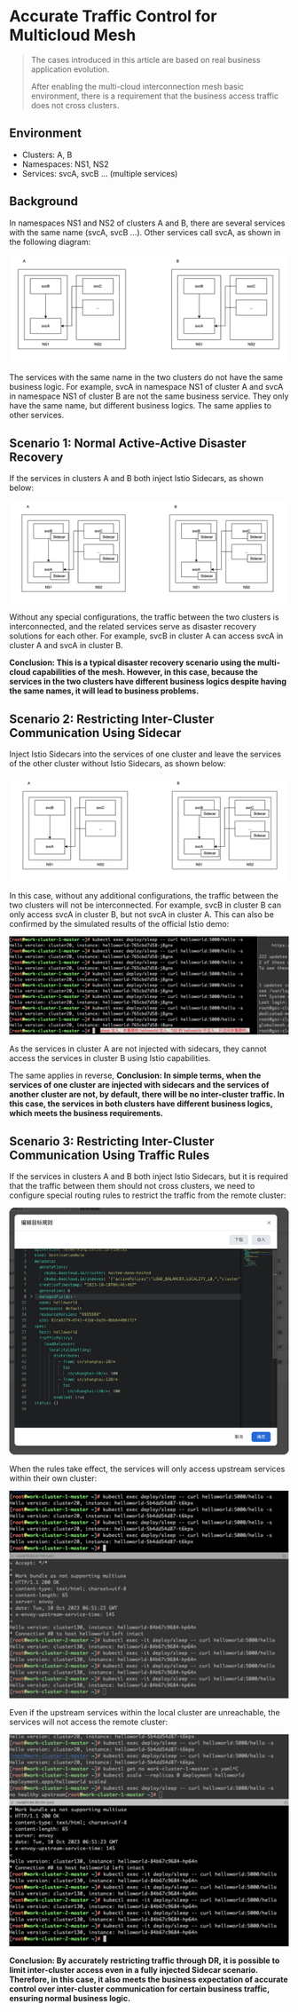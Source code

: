 # Accurate Traffic Control for Multicloud Mesh

> The cases introduced in this article are based on real business application evolution.
>
> After enabling the multi-cloud interconnection mesh basic environment,
> there is a requirement that the business access traffic does not cross clusters.

## Environment

- Clusters: A, B
- Namespaces: NS1, NS2
- Services: svcA, svcB ... (multiple services)

## Background

In namespaces NS1 and NS2 of clusters A and B, there are several services with the same name
(svcA, svcB ...). Other services call svcA, as shown in the following diagram:

![Multiple Services](./images/multinet01.png)

The services with the same name in the two clusters do not have the same business logic.
For example, svcA in namespace NS1 of cluster A and svcA in namespace NS1 of cluster B
are not the same business service. They only have the same name, but different business logics.
The same applies to other services.

## Scenario 1: Normal Active-Active Disaster Recovery

If the services in clusters A and B both inject Istio Sidecars, as shown below:

![Inject Sidecar](./images/multinet02.png)

Without any special configurations, the traffic between the two clusters is interconnected,
and the related services serve as disaster recovery solutions for each other.
For example, svcB in cluster A can access svcA in cluster A and svcA in cluster B.

**Conclusion: This is a typical disaster recovery scenario using the multi-cloud capabilities
of the mesh. However, in this case, because the services in the two clusters have different
business logics despite having the same names, it will lead to business problems.**

## Scenario 2: Restricting Inter-Cluster Communication Using Sidecar

Inject Istio Sidecars into the services of one cluster and leave the services of
the other cluster without Istio Sidecars, as shown below:

![No Sidecar Injection](./images/multinet03.png)

In this case, without any additional configurations, the traffic between the two clusters will
not be interconnected. For example, svcB in cluster B can only access svcA in cluster B,
but not svcA in cluster A. This can also be confirmed by the simulated results of the official Istio demo:

![Demo](./images/multinet04.png)

As the services in cluster A are not injected with sidecars, they cannot access the services
in cluster B using Istio capabilities.

The same applies in reverse,
**Conclusion: In simple terms, when the services of one cluster are injected with sidecars
and the services of another cluster are not, by default, there will be no inter-cluster traffic.
In this case, the services in both clusters have different business logics, which meets the business requirements.**

## Scenario 3: Restricting Inter-Cluster Communication Using Traffic Rules

If the services in clusters A and B both inject Istio Sidecars, but it is required that the
traffic between them should not cross clusters, we need to configure special routing rules
to restrict the traffic from the remote cluster:

![Restrict Traffic](./images/multinet05.png)

When the rules take effect, the services will only access upstream services within their own cluster:

![Access Upstream Services](./images/multinet06.png)

Even if the upstream services within the local cluster are unreachable, the services will not access the remote cluster:

![Upstream Services Unreachable](./images/multinet07.png)

**Conclusion: By accurately restricting traffic through DR, it is possible to limit
inter-cluster access even in a fully injected Sidecar scenario. Therefore, in this case,
it also meets the business expectation of accurate control over inter-cluster communication
for certain business traffic, ensuring normal business logic.**
